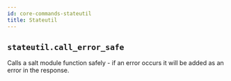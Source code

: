 ```yaml
---
id: core-commands-stateutil
title: Stateutil
---
```


## `stateutil.call_error_safe`

Calls a salt module function safely - if an error occurs it will be added as an error in the response.
